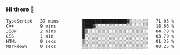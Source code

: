 ### Hi there 👋

<!--START_SECTION:waka-->

```text
TypeScript   37 mins         █████████████████▓░░░░░░░   71.05 %
C++          9 mins          ████▓░░░░░░░░░░░░░░░░░░░░   18.66 %
JSON         2 mins          █▒░░░░░░░░░░░░░░░░░░░░░░░   04.78 %
CSS          1 min           █░░░░░░░░░░░░░░░░░░░░░░░░   03.79 %
HTML         0 secs          ▒░░░░░░░░░░░░░░░░░░░░░░░░   01.35 %
Markdown     0 secs          ░░░░░░░░░░░░░░░░░░░░░░░░░   00.25 %
```

<!--END_SECTION:waka-->
